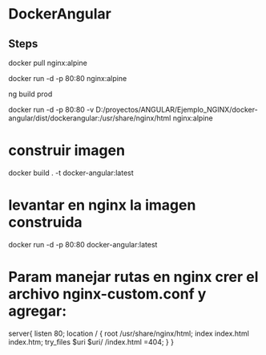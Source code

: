 # DockerAngular

## Steps

docker pull nginx:alpine

docker run -d -p 80:80 nginx:alpine

ng build prod

docker run -d -p 80:80 -v D:/proyectos/ANGULAR/Ejemplo_NGINX/docker-angular/dist/dockerangular:/usr/share/nginx/html nginx:alpine

# construir imagen

docker build . -t docker-angular:latest

# levantar en nginx la imagen construida

docker run -d -p 80:80 docker-angular:latest

# Param manejar rutas en nginx crer el archivo nginx-custom.conf y agregar:

server{
listen 80;
location / {
root /usr/share/nginx/html;
index index.html index.htm;
try_files $uri $uri/ /index.html =404;
}
}
